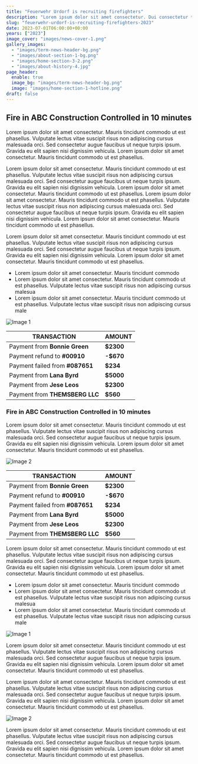 ```yaml
---
title: "Feuerwehr Urdorf is recruiting firefighters"
description: "Lorem ipsum dolor sit amet consectetur. Dui consectetur tristique dui nam purus sollicitudin ac enim."
slug: "feuerwehr-urdorf-is-recruiting-firefighters-2023"
date: 2023-07-01T06:00:00+00:00
years: ["2023"]
image_cover: "images/news-cover-1.png"
gallery_images:
  - "images/term-news-header-bg.png"
  - "images/about-section-1-bg.png"
  - "images/home-section-3-2.png"
  - "images/about-history-4.jpg"
page_header:
  enable: true
  image_bg: "images/term-news-header-bg.png"
  image: "images/home-section-1-hotline.png"
draft: false
---
```


## Fire in ABC Construction Controlled in 10 minutes

Lorem ipsum dolor sit amet consectetur. Mauris tincidunt commodo ut est phasellus. Vulputate lectus vitae suscipit risus non adipiscing cursus malesuada orci. Sed consectetur augue faucibus ut neque turpis ipsum. Gravida eu elit sapien nisi dignissim vehicula. Lorem ipsum dolor sit amet consectetur. Mauris tincidunt commodo ut est phasellus. 

Lorem ipsum dolor sit amet consectetur. Mauris tincidunt commodo ut est phasellus. Vulputate lectus vitae suscipit risus non adipiscing cursus malesuada orci. Sed consectetur augue faucibus ut neque turpis ipsum. Gravida eu elit sapien nisi dignissim vehicula. Lorem ipsum dolor sit amet consectetur. Mauris tincidunt commodo ut est phasellus. Lorem ipsum dolor sit amet consectetur. Mauris tincidunt commodo ut est phasellus. Vulputate lectus vitae suscipit risus non adipiscing cursus malesuada orci. Sed consectetur augue faucibus ut neque turpis ipsum. Gravida eu elit sapien nisi dignissim vehicula. Lorem ipsum dolor sit amet consectetur. Mauris tincidunt commodo ut est phasellus.

Lorem ipsum dolor sit amet consectetur. Mauris tincidunt commodo ut est phasellus. Vulputate lectus vitae suscipit risus non adipiscing cursus malesuada orci. Sed consectetur augue faucibus ut neque turpis ipsum. Gravida eu elit sapien nisi dignissim vehicula. Lorem ipsum dolor sit amet consectetur. Mauris tincidunt commodo ut est phasellus.

- Lorem ipsum dolor sit amet consectetur. Mauris tincidunt commodo 
- Lorem ipsum dolor sit amet consectetur. Mauris tincidunt commodo ut est phasellus. Vulputate lectus vitae suscipit risus non adipiscing cursus malesua
- Lorem ipsum dolor sit amet consectetur. Mauris tincidunt commodo ut est phasellus. Vulputate lectus vitae suscipit risus non adipiscing cursus male

![Image 1](term-news-header-bg.png)

| TRANSACTION | AMOUNT |
| --- | --- |
| Payment from **Bonnie Green** | **$2300** |
| Payment refund to **#00910** | **\-$670** |
| Payment failed from **#087651** | **$234** |
| Payment from **Lana Byrd** | **$5000** |
| Payment from **Jese Leos** | **$2300** |
| Payment from **THEMSBERG LLC** | **$560** |

### Fire in ABC Construction Controlled in 10 minutes

Lorem ipsum dolor sit amet consectetur. Mauris tincidunt commodo ut est phasellus. Vulputate lectus vitae suscipit risus non adipiscing cursus malesuada orci. Sed consectetur augue faucibus ut neque turpis ipsum. Gravida eu elit sapien nisi dignissim vehicula. Lorem ipsum dolor sit amet consectetur. Mauris tincidunt commodo ut est phasellus. 

![Image 2](about-section-1-bg.png)

| TRANSACTION | AMOUNT |
| --- | --- |
| Payment from **Bonnie Green** | **$2300** |
| Payment refund to **#00910** | **\-$670** |
| Payment failed from **#087651** | **$234** |
| Payment from **Lana Byrd** | **$5000** |
| Payment from **Jese Leos** | **$2300** |
| Payment from **THEMSBERG LLC** | **$560** |

Lorem ipsum dolor sit amet consectetur. Mauris tincidunt commodo ut est phasellus. Vulputate lectus vitae suscipit risus non adipiscing cursus malesuada orci. Sed consectetur augue faucibus ut neque turpis ipsum. Gravida eu elit sapien nisi dignissim vehicula. Lorem ipsum dolor sit amet consectetur. Mauris tincidunt commodo ut est phasellus.

- Lorem ipsum dolor sit amet consectetur. Mauris tincidunt commodo 
- Lorem ipsum dolor sit amet consectetur. Mauris tincidunt commodo ut est phasellus. Vulputate lectus vitae suscipit risus non adipiscing cursus malesua
- Lorem ipsum dolor sit amet consectetur. Mauris tincidunt commodo ut est phasellus. Vulputate lectus vitae suscipit risus non adipiscing cursus male

![Image 1](home-section-3-2.png)

Lorem ipsum dolor sit amet consectetur. Mauris tincidunt commodo ut est phasellus. Vulputate lectus vitae suscipit risus non adipiscing cursus malesuada orci. Sed consectetur augue faucibus ut neque turpis ipsum. Gravida eu elit sapien nisi dignissim vehicula. Lorem ipsum dolor sit amet consectetur. Mauris tincidunt commodo ut est phasellus.

Lorem ipsum dolor sit amet consectetur. Mauris tincidunt commodo ut est phasellus. Vulputate lectus vitae suscipit risus non adipiscing cursus malesuada orci. Sed consectetur augue faucibus ut neque turpis ipsum. Gravida eu elit sapien nisi dignissim vehicula. Lorem ipsum dolor sit amet consectetur. Mauris tincidunt commodo ut est phasellus.

![Image 2](about-history-4.jpg)

Lorem ipsum dolor sit amet consectetur. Mauris tincidunt commodo ut est phasellus. Vulputate lectus vitae suscipit risus non adipiscing cursus malesuada orci. Sed consectetur augue faucibus ut neque turpis ipsum. Gravida eu elit sapien nisi dignissim vehicula. Lorem ipsum dolor sit amet consectetur. Mauris tincidunt commodo ut est phasellus. 

